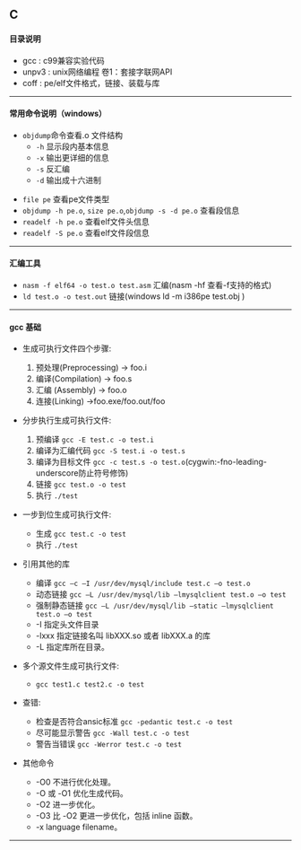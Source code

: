 ## C

#### 目录说明
* gcc : c99兼容实验代码
* unpv3 : unix网络编程 卷1：套接字联网API
* coff : pe/elf文件格式，链接、装载与库

* * *

#### 常用命令说明（windows）
* `objdump`命令查看.o 文件结构
    - `-h` 显示段内基本信息
    - `-x` 输出更详细的信息
    - `-s` 反汇编
    - `-d` 输出成十六进制
- `file pe` 查看pe文件类型
- `objdump -h pe.o`, `size pe.o`,`objdump -s -d pe.o` 查看段信息
- `readelf -h pe.o` 查看elf文件头信息
- `readelf -S pe.o` 查看elf文件段信息

* * *

#### 汇编工具
* `nasm -f elf64 -o test.o test.asm` 汇编(nasm -hf 查看-f支持的格式)
* `ld test.o -o test.out` 链接(windows ld -m i386pe test.obj )


* * *

#### gcc 基础

* 生成可执行文件四个步骤:
	1. 预处理(Preprocessing)  -> foo.i
	2. 编译(Compilation)	-> foo.s
	3. 汇编 (Assembly)	-> foo.o
	4. 连接(Linking)	->foo.exe/foo.out/foo

* 分步执行生成可执行文件:
    1. 预编译 `gcc -E test.c -o test.i`
    2. 编译为汇编代码 `gcc -S test.i -o test.s`
    3. 编译为目标文件 `gcc -c test.s -o test.o`(cygwin:-fno-leading-underscore防止符号修饰)
    4. 链接 `gcc test.o -o test`
    5. 执行 `./test`

* 一步到位生成可执行文件:
    - 生成 `gcc test.c -o test`
    - 执行 `./test`

* 引用其他的库
    - 编译 `gcc –c –I /usr/dev/mysql/include test.c –o test.o`
    - 动态链接 `gcc –L /usr/dev/mysql/lib –lmysqlclient test.o –o test`
    - 强制静态链接 `gcc –L /usr/dev/mysql/lib –static –lmysqlclient test.o –o test`
    - -I  指定头文件目录
    - -lxxx 指定链接名叫 libXXX.so  或者 libXXX.a 的库
    - -L 指定库所在目录。

* 多个源文件生成可执行文件:
	- `gcc test1.c test2.c -o test`

* 查错:
    - 检查是否符合ansic标准 `gcc -pedantic test.c -o test`
    - 尽可能显示警告 `gcc -Wall test.c -o test`
    - 警告当错误 `gcc -Werror test.c -o test`

* 其他命令
	- -O0 不进行优化处理。
    - -O 或 -O1 优化生成代码。
    - -O2 进一步优化。
    - -O3 比 -O2 更进一步优化，包括 inline 函数。
    - -x language filename。


* * *
